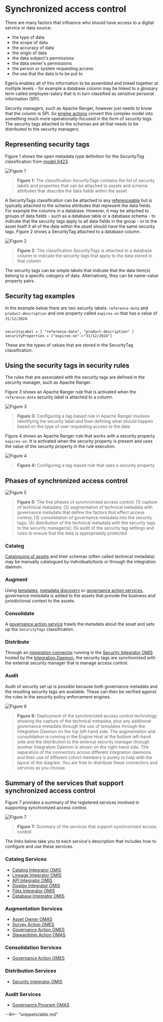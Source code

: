<!-- SPDX-License-Identifier: CC-BY-4.0 -->
<!-- Copyright Contributors to the ODPi Egeria project 2020. -->

# Synchronized access control

There are many factors that influence who should have access to a digital service or data source:

- the type of data
- the scope of data
- the accuracy of data
- the origin of data
- the data subject's permissions
- the data owner's permissions
- the person or system requesting access
- the use that the data is to be put to

Egeria enables all of this information to be assembled and linked together at multiple levels - for example a database column may be linked to a glossary term called employee-salary that is in turn classified as sensitive personal information (SPI).

Security managers, such as Apache Ranger, however just needs to know that the column is SPI. So [engine actions](/concepts/engine-action) convert this complex model into something much more operationally-focused in the form of *security tags*.  The security tags attached to the schemas are all that needs to be distributed to the security managers.

## Representing security tags

Figure 1 shows the open metadata type definition for the *SecurityTag* classification from [model 0423](/types/4/0423-Security-Tags).

![Figure 1](security-tags-type-def.svg)
> **Figure 1:** The classification *SecurityTags* contains the list of security labels and properties that can be attached to assets and schema attributes that describe the data fields within the asset 

A SecurityTags classification can be attached to any [referenceable](/concepts/referenceable) but is typically attached to the schema attributes that represent the data fields.  For example the columns in a database.  However, it may be attached to groups of data fields - such as a database table or a database schema - to indicate that the security tags apply to all data fields in the group - or to the asset itself if all of the data within the asset should have the same security tags.  Figure 2 shows a SecurityTag attached to a database column.

![Figure 2](security-tags-use.svg)
> **Figure 2:** The classification *SecurityTags* is attached to a database column to indicate the security tags that apply to the data stored in that column

The security tags can be simple labels that indicate that the data item(s) belong to a specific *category* of data.  Alternatively, they can be name-value property pairs.

## Security tag examples

In the example below there are two security labels: `reference-data` and `product-description` and one property called `expires-on` that has a value of `31/12/2024`.
```

securityLabel = [ "reference-data", "product-description" ]
securityProperties = ["expires-on"->"31/12/2024"]

```
These are the types of values that are stored in the SecurityTag classification.

## Using the security tags in security rules

The rules that are associated with the security tags are defined in the security manager, such as Apache Ranger.

Figure 3 shows an Apache Ranger rule that is activated when the `reference-data` security label is attached to a column.

![Figure 3](reference-data-tag-example-ranger.png)
> **Figure 3:** Configuring a tag-based rule in Apache Ranger involves identifying the security label and then defining what should happen based on the type of user requesting access to the data

Figure 4 shows an Apache Ranger rule that works with a security property `expires-on`.  It is activated when the security property is present and uses the value of the security property in the rule execution.

![Figure 4](expires-on-tag-example-ranger.png)
> **Figure 4:** Configuring a tag-based rule that uses a security property


## Phases of synchronized access control

![Figure 5](security-tags-lifecycle.svg)
> **Figure 5:** The five phases of synchronized access control: (1) capture of technical metadata; (2) augmentation of technical metadata with governance metadata that define the factors that effect access control; (3) consolidation of governance metadata into the security tags; (4) distribution of the technical metadata with the security tags to the security manager(s); (5) audit of the security tag settings and rules to ensure that the data is appropriately protected

### Catalog

[Cataloguing of assets](/features/integrated-cataloguing/overview) and their schemas (often called technical metadata) may be manually catalogued by individuals/tools or through the integration daemon.

### Augment

Using [templates](/features/templated-cataloguing/overview), [metadata discovery](/features/discovery-and-stewardship/overview) or [governance action services](/guides/developer/governance-action-services/overview), governance metadata is added to the assets that provide the business and jurisdictional context to the assets.

### Consolidate

A [governance action service](/guides/developer/governance-action-services/overview) trawls the metadata about the asset and sets up the `SecurityTags` classification.

### Distribute

Through an [integration connector](/concepts/integration-connector) running in the [Security Integrator OMIS](/services/omis/security-integrator/overview) hosted by the [Integration Daemon](/concepts/integration-daemon), the security tags are synchronized with the external security manager that is manage access control.

### Audit

Audit of security set up is possible because both governance metadata and the resulting security tags are available.  These can then be verified against the rules in the security policy enforcement engines.

![Figure 6](security-tags-deployment.svg)
> **Figure 6:** Deployment of the synchronized access control technology showing the capture of the technical metadata, plus any additional governance metadata through the use of templates through the Integration Daemon on the top left-hand side.  The augmentation and consolidation is running in the Engine Host at the bottom left-hand side and the distribution to the external security manager through another Integration Daemon is shown on the right-hand side.  The separation of the connectors across different integration daemons and their use of different cohort members is purely to help with the layout of the diagram.  You are free to distribute these connectors and services as you choose.


## Summary of the services that support synchronized access control

Figure 7 provides a summary of the registered services involved in supporting synchronized access control.

![Figure 7](security-tags-technology-summary.svg)
> **Figure 7:** Summary of the services that support synchronized access control

The links below take you to each service's description that includes how to configure and use these services.

### Catalog Services

- [Catalog Integrator OMIS](/services/omis/catalog-integrator/overview)
- [Lineage Integrator OMIS](/services/omis/lineage-integrator/overview)
- [API Integrator OMIS](/services/omis/api-integrator/overview)
- [Display Integrator OMIS](/services/omis/display-integrator/overview)
- [Files Integrator OMIS](/services/omis/files-integrator/overview)
- [Database Integrator OMIS](/services/omis/database-integrator/overview)

### Augmentation Services

- [Asset Owner OMAS](/services/omas/asset-owner/overview)
- [Survey Action OMES](/services/omes/asset-analysis/overview)
- [Governance Action OMES](/services/omes/governance-action/overview)
- [Stewardship Action OMAS](/services/omas/stewardship-action/overview)

### Consolidation Services

- [Governance Action OMES](/services/omes/governance-action/overview)


### Distribution Services

- [Security Integrator OMIS](/services/omis/security-integrator/overview)

### Audit Services

- [Governance Program OMAS](/services/omas/governance-program/overview)






--8<-- "snippets/abbr.md"